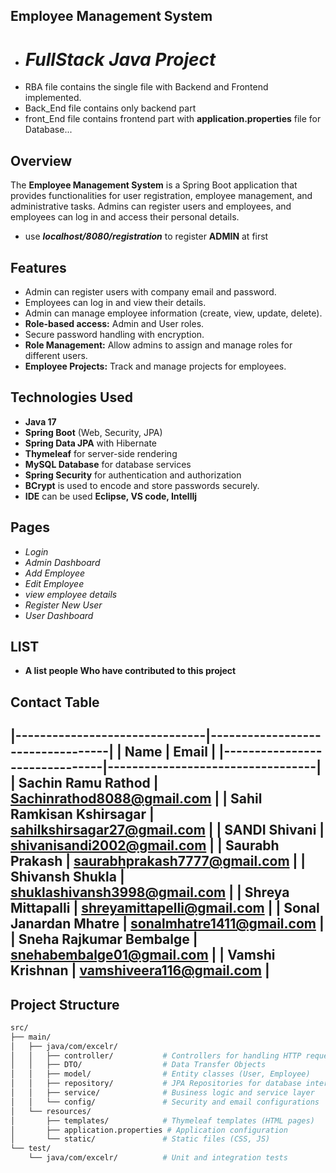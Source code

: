 ## Employee Management System
- # *FullStack Java Project*
- RBA file contains the single file with Backend and Frontend implemented.
- Back_End file contains only backend part
- front_End file contains frontend part with **application.properties** file for Database...
## Overview
The **Employee Management System** is a Spring Boot application that provides functionalities for user registration, employee management, and administrative tasks. Admins can register users and employees, and employees can log in and access their personal details.
- use ***localhost/8080/registration*** to register **ADMIN** at first

## Features
- Admin can register users with company email and password.
- Employees can log in and view their details.
- Admin can manage employee information (create, view, update, delete).
- **Role-based access:** Admin and User roles.
- Secure password handling with encryption.
- **Role Management:** Allow admins to assign and manage roles for different users.
- **Employee Projects:** Track and manage projects for employees.
  
## Technologies Used
- **Java 17**
- **Spring Boot** (Web, Security, JPA)
- **Spring Data JPA** with Hibernate
- **Thymeleaf** for server-side rendering
- **MySQL Database** for database services
- **Spring Security** for authentication and authorization 
- **BCrypt** is used to encode and store passwords securely.
- **IDE** can be used **Eclipse, VS code, IntellIj**
## Pages
- *Login*
- *Admin Dashboard*
- *Add Employee*
- *Edit Employee*
- *view employee details*
- *Register New User*
- *User Dashboard*

## LIST
- **A list people Who have contributed to this project**

## Contact Table
|-------------------------------|----------------------------------|
| Name                          | Email                            |
|-------------------------------|----------------------------------|
| Sachin Ramu Rathod            | Sachinrathod8088@gmail.com       |
| Sahil Ramkisan Kshirsagar     | sahilkshirsagar27@gmail.com      |
| SANDI Shivani                 | shivanisandi2002@gmail.com       |
| Saurabh Prakash               | saurabhprakash7777@gmail.com     |
| Shivansh Shukla               | shuklashivansh3998@gmail.com     |
| Shreya Mittapalli             | shreyamittapelli@gmail.com       |
| Sonal Janardan Mhatre         | sonalmhatre1411@gmail.com        |
| Sneha Rajkumar Bembalge       | snehabembalge01@gmail.com        |
| Vamshi Krishnan               | vamshiveera116@gmail.com         |
--------------------------------------------------------------------
## Project Structure

```bash
src/
├── main/
│   ├── java/com/excelr/
│   │   ├── controller/           # Controllers for handling HTTP requests
│   │   ├── DTO/                  # Data Transfer Objects
│   │   ├── model/                # Entity classes (User, Employee)
│   │   ├── repository/           # JPA Repositories for database interaction
│   │   ├── service/              # Business logic and service layer
│   │   └── config/               # Security and email configurations
│   └── resources/
│       ├── templates/            # Thymeleaf templates (HTML pages)
│       ├── application.properties # Application configuration
│       └── static/               # Static files (CSS, JS)
└── test/
    └── java/com/excelr/          # Unit and integration tests





